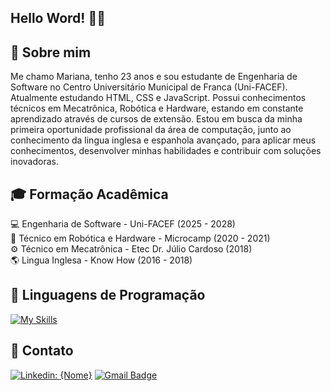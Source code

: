 ## Hello Word! 👋🏻 

## 📌 Sobre mim

Me chamo Mariana, tenho 23 anos e sou estudante de Engenharia de Software no Centro Universitário Municipal de Franca (Uni-FACEF). Atualmente estudando HTML, CSS e JavaScript. Possui conhecimentos técnicos em Mecatrônica, Robótica e Hardware, estando em constante aprendizado através de cursos de extensão. Estou em busca da minha primeira oportunidade profissional da área de computação, junto ao conhecimento da lingua inglesa e espanhola avançado, para aplicar meus conhecimentos, desenvolver minhas habilidades e contribuir com soluções inovadoras. 

## 🎓 Formação Acadêmica 

💻 Engenharia de Software - Uni-FACEF (2025 - 2028) <br> 
🤖 Técnico em Robótica e Hardware - Microcamp (2020 - 2021) <br>
⚙️ Técnico em Mecatrônica - Etec Dr. Júlio Cardoso (2018) <br>
🌎 Lingua Inglesa - Know How (2016 - 2018)

## 🚀 Linguagens de Programação 

[![My Skills](https://skillicons.dev/icons?i=js,html,css,sass)](https://skillicons.dev)

## 📲 Contato

[![Linkedin: {Nome}](https://img.shields.io/badge/-marixccs-blue?style=flat-square&logo=Linkedin&logoColor=white&link=https://www.linkedin.com/in/marixccs/)](https://www.linkedin.com/in/marixccs/)
[![Gmail Badge](https://img.shields.io/badge/-marianaccsoares@outlook.com-006bed?style=flat-square&logo=Gmail&logoColor=white&link=mailto:marianaccsoares@outlook.com)](mailto:marianaccsoares@outlook.com)

<!--
**marixccs/marixccs** is a ✨ _special_ ✨ repository because its `README.md` (this file) appears on your GitHub profile.

Here are some ideas to get you started:

- 🔭 I’m currently working on ...
- 🌱 I’m currently learning ...
- 👯 I’m looking to collaborate on ...
- 🤔 I’m looking for help with ...
- 💬 Ask me about ...
- 📫 How to reach me: ...
- 😄 Pronouns: ...
- ⚡ Fun fact: ...
-->
